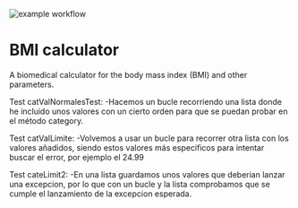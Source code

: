 ![example workflow](https://github.com/jmhorcas/bmicalc/actions/workflows/maven.yml/badge.svg)

# BMI calculator
A biomedical calculator for the body mass index (BMI) and other parameters.

Test catValNormalesTest: 
	-Hacemos un bucle recorriendo una lista donde he incluido unos valores con un cierto orden para que se puedan probar en el método category.

Test catValLimite:
	-Volvemos a usar un bucle para recorrer otra lista con los valores añadidos, siendo estos valores más especificos para intentar buscar el error, por ejemplo el 24.99
	
Test cateLimit2: 
	-En una lista guardamos unos valores que deberian lanzar una excepcion, por lo que con un bucle y la lista comprobamos que se cumple el lanzamiento de la excepcion esperada.
	

 


